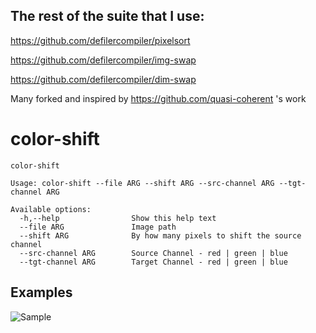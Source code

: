 ## The rest of the suite that I use:


https://github.com/defilercompiler/pixelsort

https://github.com/defilercompiler/img-swap

https://github.com/defilercompiler/dim-swap

Many forked and inspired by https://github.com/quasi-coherent 's work


# color-shift
```
color-shift

Usage: color-shift --file ARG --shift ARG --src-channel ARG --tgt-channel ARG

Available options:
  -h,--help                Show this help text
  --file ARG               Image path
  --shift ARG              By how many pixels to shift the source channel
  --src-channel ARG        Source Channel - red | green | blue
  --tgt-channel ARG        Target Channel - red | green | blue
```

## Examples
![Sample](resources/1.jpg)

